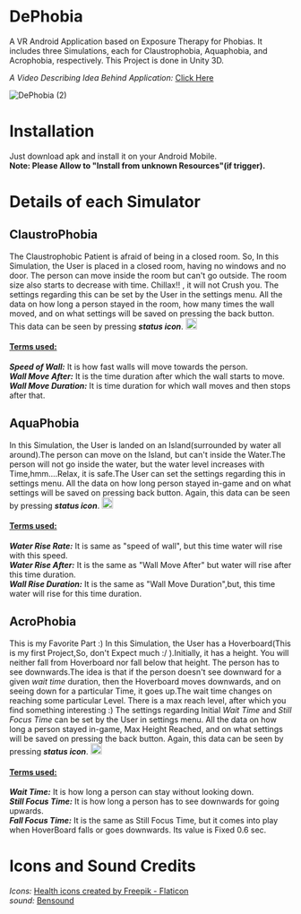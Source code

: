 # DePhobia
A VR Android Application based on Exposure Therapy for Phobias. It includes three Simulations, each for Claustrophobia, Aquaphobia, and Acrophobia, respectively. This Project is done in Unity 3D.

_A Video Describing Idea Behind Application:_ <a href="https://drive.google.com/drive/folders/17_NIxqbx-Wzjtl68NFbTPUTSNL4rCf_T?usp=sharing">Click Here</a>

![DePhobia (2)](https://user-images.githubusercontent.com/72307020/153747421-12d0cd53-f263-4e62-bff8-a092c5814a86.png)

# Installation
Just download apk and install it on your Android Mobile.\
**Note: Please Allow to "Install from unknown Resources"(if trigger).**
# Details of each Simulator
## **ClaustroPhobia**   
The Claustrophobic Patient is afraid of being in a closed room. So, In this Simulation, the User is placed in a closed room, having no windows and no door. The person can move inside the room but can't go outside. The room size also starts to decrease with time. Chillax!! , it will not Crush you. The settings regarding this can be set by the User in the settings menu. All the data on how long a person stayed in the room, how many times the wall moved, and on what settings will be saved on pressing the back button. This data can be seen by pressing ***status icon***. <img src="https://user-images.githubusercontent.com/72307020/153742762-377a6d8a-86b6-454e-b5b3-d7d9a9695e6b.png" width="20" height="20">

#### <ins>Terms used:</ins>  
***Speed of Wall:*** It is how fast walls will move towards the person.  
***Wall Move After:*** It is the time duration after which the wall starts to move.  
***Wall Move Duration:*** It is time duration for which wall moves and then stops after that.

## **AquaPhobia**   
In this Simulation, the User is landed on an Island(surrounded by water all around).The person can move on the Island, but can't inside the Water.The person will not go inside the water, but the water level increases with Time,hmm....Relax, it is safe.The User can set the settings regarding this in settings menu. All the data on how long person stayed in-game and on what settings will be saved on pressing back button. Again, this data can be seen by pressing ***status icon***. <img src="https://user-images.githubusercontent.com/72307020/153742762-377a6d8a-86b6-454e-b5b3-d7d9a9695e6b.png" width="20" height="20">

#### <ins>Terms used:</ins>  
***Water Rise Rate:*** It is same as "speed of wall", but this time water will rise with this speed.  
***Water Rise After:*** It is the same as "Wall Move After" but water will rise after this time duration.\
***Wall Rise Duration:***  It is the same as "Wall Move Duration",but, this time water will rise for this time duration.

## **AcroPhobia**   
This is my Favorite Part :) In this Simulation, the User has a Hoverboard(This is my first Project,So, don't Expect much :/  ).Initially, it has a height. You will neither fall from Hoverboard nor fall below that height. The person has to see downwards.The idea is that if the person doesn't see downward for a given *wait time* duration, then the Hoverboard moves downwards, and on seeing down for a particular Time, it goes up.The wait time changes on reaching some particular Level. There is a max reach level, after which you find something interesting :) The settings regarding Initial *Wait Time* and *Still Focus Time* can be set by the User in settings menu. All the data on how long a person stayed in-game, Max Height Reached, and on what settings will be saved on pressing the back button. Again, this data can be seen by pressing ***status icon***. <img src="https://user-images.githubusercontent.com/72307020/153742762-377a6d8a-86b6-454e-b5b3-d7d9a9695e6b.png" width="20" height="20">


#### <ins>Terms used:</ins>  
***Wait Time:*** It is how long a person can stay without looking down.  
***Still Focus Time:*** It is how long a person has to see downwards for going upwards.\
***Fall Focus Time:*** It is the same as Still Focus Time, but it comes into play when HoverBoard falls or goes downwards. Its value is Fixed 0.6 sec.

# Icons and Sound Credits
*Icons:* <a href="https://www.flaticon.com/free-icons/health" title="health icons">Health icons created by Freepik - Flaticon</a> \
*sound:* <a href="https://www.bensound.com">Bensound</a>
